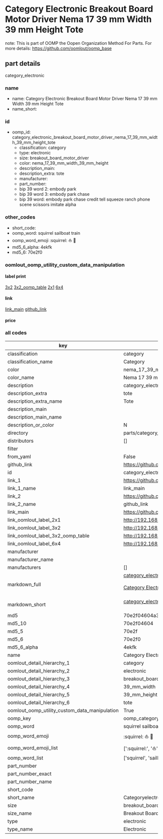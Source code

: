 # Category Electronic Breakout Board Motor Driver Nema 17 39 mm Width 39 mm Height Tote  

note: This is part of OOMP the Oopen Organization Method For Parts. For more details: https://github.com/oomlout/oomp_base

##  part details



category_electronic

### name
* name: Category Electronic Breakout Board Motor Driver Nema 17 39 mm Width 39 mm Height Tote
* name_short: 
### id
* oomp_id: category_electronic_breakout_board_motor_driver_nema_17_39_mm_width_39_mm_height_tote
  * classification: category
  * type: electronic
  * size: breakout_board_motor_driver
  * color: nema_17_39_mm_width_39_mm_height
  * description_main: 
  * description_extra: tote
  * manufacturer: 
  * part_number: 
  * bip 39 word 2: embody park
  * bip 39 word 3: embody park chase
  * bip 39 word: embody park chase credit tell squeeze ranch phone scene scissors imitate alpha

### other_codes
* short_code: 
* oomp_word: squirrel sailboat train
* oomp_word_emoji :squirrel: :sailboat: :train:
* md5_6_alpha: 4ekfk
* md5_6: 70e2f0






### oomlout_oomp_utility_custom_data_manipulation
#### label print
[3x2](http://192.168.1.245:1112/?label=oomp%204ekfk)
[3x2_oomp_table](http://192.168.1.107:1112/?label=oomp%204ekfk)
[2x1](http://192.168.1.242:1112/?label=oomp%204ekfk)
[6x4](http://192.168.1.55:1112/?label=oomp%204ekfk)    

#### link

[link_main](https://github.com/oomlout/oomlout_oomp_current_version_messy/tree/main/parts/category_electronic_breakout_board_motor_driver_nema_17_39_mm_width_39_mm_height_tote) [github_link](https://github.com/oomlout/oomlout_oomp_part_src/tree/main/parts/category_electronic_breakout_board_motor_driver_nema_17_39_mm_width_39_mm_height_tote)                             

#### price







### all codes 
| key | value |  
| --- | --- |  
| classification | category |  
| classification_name | Category |  
| color | nema_17_39_mm_width_39_mm_height |  
| color_name | Nema 17 39 mm Width 39 mm Height |  
| description | category_electronic |  
| description_extra | tote |  
| description_extra_name | Tote |  
| description_main |  |  
| description_main_name |  |  
| description_or_color | N  |  
| directory | parts/category_electronic_breakout_board_motor_driver_nema_17_39_mm_width_39_mm_height_tote |  
| distributors | [] |  
| filter |  |  
| from_yaml | False |  
| github_link | https://github.com/oomlout/oomlout_oomp_part_src/tree/main/parts/category_electronic_breakout_board_motor_driver_nema_17_39_mm_width_39_mm_height_tote |  
| id | category_electronic_breakout_board_motor_driver_nema_17_39_mm_width_39_mm_height_tote |  
| link_1 | https://github.com/oomlout/oomlout_oomp_current_version_messy/tree/main/parts/category_electronic_breakout_board_motor_driver_nema_17_39_mm_width_39_mm_height_tote |  
| link_1_name | link_main |  
| link_2 | https://github.com/oomlout/oomlout_oomp_part_src/tree/main/parts/category_electronic_breakout_board_motor_driver_nema_17_39_mm_width_39_mm_height_tote |  
| link_2_name | github_link |  
| link_main | https://github.com/oomlout/oomlout_oomp_current_version_messy/tree/main/parts/category_electronic_breakout_board_motor_driver_nema_17_39_mm_width_39_mm_height_tote |  
| link_oomlout_label_2x1 | http://192.168.1.242:1112/?label=oomp%204ekfk |  
| link_oomlout_label_3x2 | http://192.168.1.245:1112/?label=oomp%204ekfk |  
| link_oomlout_label_3x2_oomp_table | http://192.168.1.107:1112/?label=oomp%204ekfk |  
| link_oomlout_label_6x4 | http://192.168.1.55:1112/?label=oomp%204ekfk |  
| manufacturer |  |  
| manufacturer_name |  |  
| manufacturers | [] |  
| markdown_full | [category_electronic_breakout_board_motor_driver_nema_17_39_mm_width_39_mm_height_tote](https://github.com/oomlout/oomlout_oomp_current_version_messy/tree/main/parts/category_electronic_breakout_board_motor_driver_nema_17_39_mm_width_39_mm_height_tote)<br>[](https://github.com/oomlout/oomlout_oomp_current_version_messy/tree/main/parts/category_electronic_breakout_board_motor_driver_nema_17_39_mm_width_39_mm_height_tote)<br>[Category Electronic Breakout Board Motor Driver Nema 17 39 Mm Width 39 Mm Height Tote](https://github.com/oomlout/oomlout_oomp_current_version_messy/tree/main/parts/category_electronic_breakout_board_motor_driver_nema_17_39_mm_width_39_mm_height_tote)<br><br> |  
| markdown_short | [category_electronic_breakout_board_motor_driver_nema_17_39_mm_width_39_mm_height_tote](https://github.com/oomlout/oomlout_oomp_current_version_messy/tree/main/parts/category_electronic_breakout_board_motor_driver_nema_17_39_mm_width_39_mm_height_tote)<br><br> |  
| md5 | 70e2f04604a396334e6f63304d681243 |  
| md5_10 | 70e2f04604 |  
| md5_5 | 70e2f |  
| md5_6 | 70e2f0 |  
| md5_6_alpha | 4ekfk |  
| name | Category Electronic Breakout Board Motor Driver Nema 17 39 mm Width 39 mm Height Tote |  
| oomlout_detail_hierarchy_1 | category |  
| oomlout_detail_hierarchy_2 | electronic |  
| oomlout_detail_hierarchy_3 | breakout_board_motor_driver |  
| oomlout_detail_hierarchy_4 | 39_mm_width |  
| oomlout_detail_hierarchy_5 | 39_mm_height |  
| oomlout_detail_hierarchy_6 | tote |  
| oomlout_oomp_utility_custom_data_manipulation | True |  
| oomp_key | oomp_category_electronic_breakout_board_motor_driver_nema_17_39_mm_width_39_mm_height_tote |  
| oomp_word | squirrel sailboat train |  
| oomp_word_emoji | :squirrel: :sailboat: :train: |  
| oomp_word_emoji_list | [':squirrel:', ':sailboat:', ':train:'] |  
| oomp_word_list | ['squirrel', 'sailboat', 'train'] |  
| part_number |  |  
| part_number_exact |  |  
| part_number_name |  |  
| short_code |  |  
| short_name | Categoryelectronic |  
| size | breakout_board_motor_driver |  
| size_name | Breakout Board Motor Driver |  
| type | electronic |  
| type_name | Electronic |  
